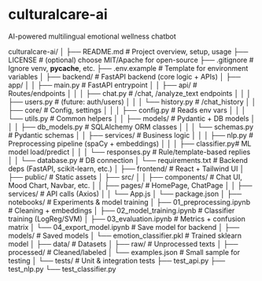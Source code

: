 # culturalcare-ai
AI-powered multilingual emotional wellness chatbot


culturalcare-ai/
│
├── README.md                # Project overview, setup, usage
├── LICENSE                  # (optional) choose MIT/Apache for open-source
├── .gitignore               # Ignore venv, __pycache__, etc.
├── .env.example             # Template for environment variables
│
├── backend/                 # FastAPI backend (core logic + APIs)
│   ├── app/
│   │   ├── main.py          # FastAPI entrypoint
│   │   ├── api/             # Routes/endpoints
│   │   │   ├── chat.py      # /chat, /analyze_text endpoints
│   │   │   ├── users.py     # (future: auth/users)
│   │   │   └── history.py   # /chat_history
│   │   ├── core/            # Config, settings
│   │   │   ├── config.py    # Reads env vars
│   │   │   └── utils.py     # Common helpers
│   │   ├── models/          # Pydantic + DB models
│   │   │   ├── db_models.py # SQLAlchemy ORM classes
│   │   │   └── schemas.py   # Pydantic schemas
│   │   ├── services/        # Business logic
│   │   │   ├── nlp.py       # Preprocessing pipeline (spaCy + embeddings)
│   │   │   ├── classifier.py# ML model load/predict
│   │   │   └── responses.py # Rule/template-based replies
│   │   └── database.py      # DB connection
│   └── requirements.txt     # Backend deps (FastAPI, scikit-learn, etc.)
│
├── frontend/                # React + Tailwind UI
│   ├── public/              # Static assets
│   ├── src/
│   │   ├── components/      # Chat UI, Mood Chart, Navbar, etc.
│   │   ├── pages/           # HomePage, ChatPage
│   │   ├── services/        # API calls (Axios)
│   │   └── App.js
│   └── package.json
│
├── notebooks/               # Experiments & model training
│   ├── 01_preprocessing.ipynb   # Cleaning + embeddings
│   ├── 02_model_training.ipynb  # Classifier training (LogReg/SVM)
│   ├── 03_evaluation.ipynb      # Metrics + confusion matrix
│   └── 04_export_model.ipynb    # Save model for backend
│
├── models/                  # Saved models
│   └── emotion_classifier.pkl   # Trained sklearn model
│
├── data/                    # Datasets
│   ├── raw/                 # Unprocessed texts
│   ├── processed/           # Cleaned/labeled
│   └── examples.json        # Small sample for testing
│
└── tests/                   # Unit & integration tests
    ├── test_api.py
    ├── test_nlp.py
    └── test_classifier.py
